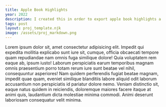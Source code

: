 ```yaml
---
title: Apple Book Highlights
year: 2022
description: I created this in order to export apple book highlights a lot easier. This project doesn't really work any more.
tags: post
layout: proj_template.njk
image: /assets/proj_markdown.png
---
```

Lorem ipsum dolor sit, amet consectetur adipisicing elit. Impedit qui expedita mollitia explicabo sunt iure sit, cumque, officia obcaecati tempore quam repudiandae nam omnis fuga similique dolore! Quia voluptatem rem eaque ab, ipsum iusto! Laborum perspiciatis earum temporibus magnam omnis praesentium porro totam rerum iure sunt beatae vel nihil, consequuntur asperiores! Nam quidem perferendis fugiat beatae magnam, impedit quae quam, eveniet similique blanditiis labore aliquid odit laborum accusantium non perspiciatis id pariatur dolore nemo. Veniam distinctio sit, eaque natus quidem in reiciendis, doloremque maiores facere itaque at animi quis, laudantium dicta molestiae minima commodi. Animi deserunt laboriosam consequatur velit minima.
